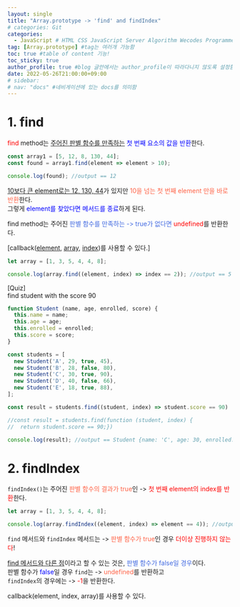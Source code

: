 ```yaml
---
layout: single
title: "Array.prototype -> 'find' and findIndex"
# categories: Git
categories:
  - JavaScript # HTML CSS JavaScript Server Algorithm Wecodes Programmers CS Github Blog
tag: [Array.prototype] #tag는 여러개 가능함
toc: true #table of content 기능!
toc_sticky: true
author_profile: true #blog 글안에서는 author_profile이 따라다니지 않도록 설정함
date: 2022-05-26T21:00:00+09:00
# sidebar:
# nav: "docs" #네비게이션에 있는 docs를 의미함
---
```

# 1. find
<span style="color:red">find</span> method는 <u>주어진 판별 함수를 만족하는</u> <span style="color:blue">첫 번째 요소의 값을 반환</span>한다.  

```js
const array1 = [5, 12, 8, 130, 44];
const found = array1.find(element => element > 10);

console.log(found); //output == 12
```

<u>10보다 큰 element로는 12, 130, 44</u>가 있지만 <span style="color:tomato">10을 넘는 첫 번째 element 만을 바로 반환</span>한다.  
그렇게 <span style="color:blue">element를 찾았다면 메서드를 종료</span>하게 된다.  

find method는 주어진 <span style="color:royalblue">판별 함수를 만족하는 -> true가 없다면</span> <span style="color:red">undefined</span>를 반환한다.  

[callback(<u>element</u>, <u>array</u>, <u>index</u>)를 사용할 수 있다.]  

```js
let array = [1, 3, 5, 4, 4, 8];

console.log(array.find((element, index) => index == 2)); //output == 5
```

[Quiz]  
find student with the score 90  

```js
function Student (name, age, enrolled, score) {
  this.name = name;
  this.age = age;
  this.enrolled = enrolled;
  this.score = score;
}

const students = [
  new Student('A', 29, true, 45),
  new Student('B', 28, false, 80),
  new Student('C', 30, true, 90),
  new Student('D', 40, false, 66),
  new Student('E', 18, true, 88),
];

const result = students.find((student, index) => student.score == 90)

//const result = students.find(function (student, index) {
//	return student.score == 90;})

console.log(result); //output == Student {name: 'C', age: 30, enrolled: true, score: 90}
```

# 2. findIndex
`findIndex()`는 주어진 <span style="color:tomato">판별 함수의 결과가 true</span>인 -> <span style="color:red">첫 번째 element의 index를 반환</span>한다.  

```js
let array = [1, 3, 5, 4, 4, 8];

console.log(array.findIndex((element, index) => element == 4)); //output == 3
```

`find` 메서드와 `findIndex` 메서드는 -> <span style="color:tomato">판별 함수가 true</span>인 경우 <span style="color:red">더이상 진행하지 않는다</span>!  

<u>find 메서드와 다른 점</u>이라고 할 수 있는 것은, <span style="color:royalblue">판별 함수가 false일 경우</span>이다.  
판별 함수가 <span style="color:blue">false</span>일 경우 `find`는 -> <span style="color:tomato">undefined</span>를 반환하고  
`findIndex`의 경우에는 -> <span style="color:red">-1</span>을 반환한다.  

callback(element, index, array)를 사용할 수 있다.  

<!-- <span style="color:royalblue"> -->

<!-- 메소드 위에 변수 선언, 메소드 안에 메소드, 메소드 끝나고 리턴 -->

<!-- ### 2. Link 넣기

```

유형 1: (설명어를 입력) : [gunhee's coding blog](https://gunhee-jeong.github.io/)
유형 2: (URL 자동연결) : <https://gunhee-jeong.github.io/>
유형 3: (동일 파일 내 '문단으로 이동') : [1. Header로 이동](###-1-header)

```

유형 1: (설명어를 입력) : [gunhee's coding blog](https://gunhee-jeong.github.io/)
유형 2: (URL 자동연결) : <https://gunhee-jeong.github.io/>
유형 3: (동일 파일 내 '문단으로 이동') : [1. Header로 이동](#1-header)
유형 3의 방법

1. 특수문자를 제거
2. 스페이스는 -로 바꾸고
3. 대문자는 소문자로!
   그래서 ### 1. Header -> #1-header

## Link: [google][https://www.google.com/]

### 3. 수평선

```

---

```

---

### 4. 라인 바꾸기

```

스페이스바를 2번 눌러주면 다음칸으로
이동할 수 있어요!

```

---

스페이스바를 2번 눌러주면
다음칸으로 이동할 수 있어요!

### 5. list 만들기

```

1. 1번
2. 2번
3. 3번

- 순서없는 list
  - 순서없는 list
    - 순서없는 list

```

1. 1번
2. 2번
3. 3번

- 순서없는 list
  - 순서없는 list
    - 순서없는 list

---

### 6. font 관련

```

**진하게** -> 볼드
_기울여서_ -> 이탤릭체
~~취소선~~ -> 취소선

<ul>밑줄넣기</ul> -> 밑줄
<span style="color:red">빨간 글씨</span> -> 글자색
이것이 `인라인` 입니다 -> 인라인 코드
```

**진하게** -> 볼드
_기울여서_ -> 이탤릭체
~~취소선~~ -> 취소선
<u>밑줄넣기</u> -> 밑줄
<span style="color:red">빨간 글씨</span>
이것이 `인라인` 입니다 -> 인라인 코드

---

### 7. 인용구문

```
> coding
>
> > JavaScript
> >
> > > 내가 프짱!
```

> coding
>
> > JavaScript
> >
> > > 내가 프짱!

---

### 8. 이미지 삽입

```
유형1: ('사이즈를 조절' -> HTML 태그 사용) : <img src="https://gunhee-jeong.github.io/assets/images/blogLogo.png" width="300" height="200">
유형2: (이미지 삽입 후 -> 링크 걸기)
[![이미지](https://gunhee-jeong.github.io/assets/images/blogLogo/blogLogo.png)](https://gunhee-jeong.github.io/)
```

유형1: ('사이즈를 조절' -> HTML 태그 사용) : <img src="https://gunhee-jeong.github.io/assets/images/blogLogo.png" width="300" height="200">
유형2: (이미지 삽입 후 -> 링크 걸기)
[![이미지](https://gunhee-jeong.github.io/assets/images/blogLogo.png)](https://gunhee-jeong.github.io/)

### 9. 표 만들기

```
||국어|영어|
| :--- | ---: | :--: |
|건희 | 100점 | 100점
|철수 | 100점 | 100점
```

|      |  국어 | 영어  |
| :--- | ----: | :---: |
| 건희 | 100점 | 100점 |
| 철수 | 100점 | 100점 |

> - header를 넣고 싶은 경우 ---을 사용하고 :을 이용하여 정렬에 사용함!

### 10. 토글 만들기

```
<details>
<summary>여기를 누르세요</summary>
<div markdown="1">
숨겨진 내용
</div>
</details>
```

<details>
<summary>여기를 누르세요</summary>
<div markdown="1">
숨겨진 내용
</div>
</details> -->
